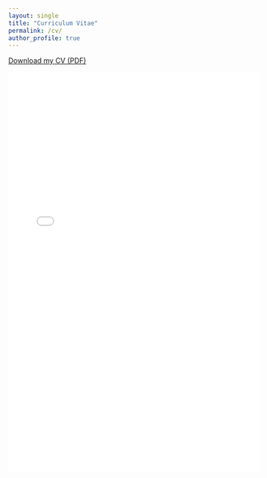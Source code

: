 ```yaml
---
layout: single
title: "Curriculum Vitae"
permalink: /cv/
author_profile: true
---
```

[Download my CV (PDF)](/assets/files/Koen_Schenck_CV.pdf)

<embed src="/assets/files/Koen_Schenck_CV.pdf" width="100%" height="800px" type="application/pdf">
